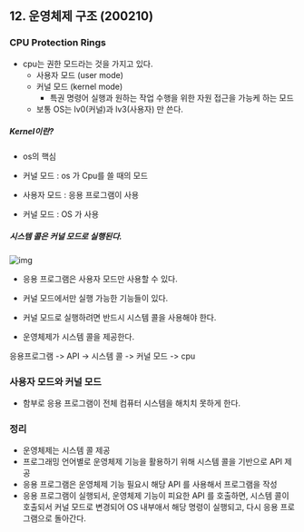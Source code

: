 ## 12. 운영체제 구조 (200210)

### CPU Protection Rings

- cpu는 권한 모드라는 것을 가지고 있다.
  - 사용자 모드 	(user mode)
  - 커널 모드        (kernel mode)
    - 특권 명령어 실행과 원하는 작업 수행을 위한 자원 접근을 가능케 하는 모드
  - 보통 OS는 lv0(커널)과 lv3(사용자) 만 쓴다.

##### Kernel이란?

- os의 핵심
- 커널 모드 : os 가 Cpu를 쓸 때의 모드



- 사용자 모드 : 응용 프로그램이 사용
- 커널 모드 : OS 가 사용





##### 시스템 콜은 커널 모드로 실행된다.

![img](https://lh3.googleusercontent.com/Cr5evXUjbubb2vz2x6AAkbM6SigJbnRmFoQGGYPWMWoIKicSDhJR9zaTppQ49X6wUeD3N46T603nbg934qDYra0R0i1EKa19SWDZkJDZNfJ3Z0_rK7PRtrbwWPItr12JnLdYsnZCJ8XQxHxOAnrh8N-IuPedRXKuqJIb9hl_78pwqQV883-jhnNN3tRVYh40EKThPsI2mI8H3awYkRJsReJ0HoHjxO6Lj7UZHpdNrP-152wacHp6n1AF95_GUj8MHu9dPszSBLnw87t--fcadNYws9Wqziy0bjdudWibTwR1F_IFVewPM8Zhl3ZabEGqJwkxarl5Q3ohhMXvA-lwRhOv1jraPN6MiMhNZb4F-jwFPRm-ZDT0F0uxBPT9yMTMB8f3Zrc2L_PHR0YOwP-8b2KGJtwSF2k593jx9u-itH2s0DGCqptDh39uJuOCVJ5hLKeYpo9tiF2qOuEeFyADvrHFHUMtwW7gbAZ5LfVOkyvjz_Nrhsp8cWoFoMt5D9G9uV2ky5bpiGJzDS-HknMXc7NlRb-tg0uEK4xrqUKC0mj5hINuQR0F2weRXL9ss6KdcceTIS8sdCYaKSstGPurrAGgvn8K0EXsm3C5iedd0xYFmN-RjrPRS_m2woj9yNrcU973b1a2MSziAvrwYK0He5gv68rsLKQSQ1gG7mO2TaoabH1b-KVt4Q=w1093-h563-no)

- 응용 프로그램은 사용자 모드만 사용할 수 있다.

- 커널 모드에서만 실행 가능한 기능들이 있다.
- 커널 모드로 실행하려면 반드시 시스템 콜을 사용해야 한다.

- 운영체제가 시스템 콜을 제공한다.

응용프로그램 -> API -> 시스템 콜  -> 커널 모드 -> cpu 



### 사용자 모드와 커널 모드

- 함부로 응용 프로그램이 전체 컴퓨터 시스템을 해치치 못하게 한다.





### 정리

- 운영체제는 시스템 콜 제공
- 프로그래밍 언어별로 운영체제 기능을 활용하기 위해 시스템 콜을 기반으로 API 제공
- 응용 프로그램은 운영체제 기능 필요시 해당 API 를 사용해서 프로그램을 작성
- 응용 프로그램이 실행되서, 운영체제 기능이 피요한 API 를 호출하면, 시스템 콜이 호출되서 커널 모드로 변경되어 OS 내부애서 해당 명령이 실행되고, 다시 응용 프로그램으로 돌아간다.